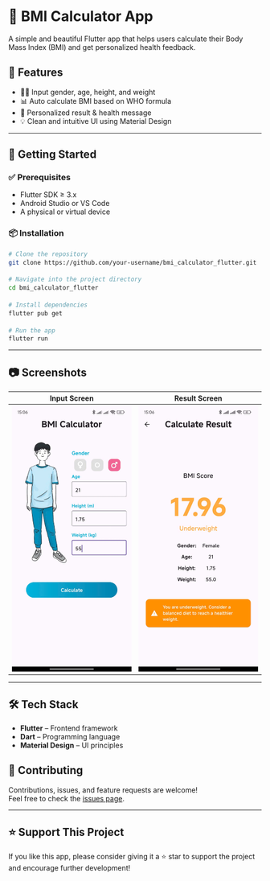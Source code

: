# 🧮 BMI Calculator App

A simple and beautiful Flutter app that helps users calculate their Body Mass Index (BMI) and get personalized health feedback.



## 📱 Features

- 🧑‍⚕️ Input gender, age, height, and weight
- 📊 Auto calculate BMI based on WHO formula
- 🧠 Personalized result & health message
- 💡 Clean and intuitive UI using Material Design

---

## 🚀 Getting Started

### ✅ Prerequisites

- Flutter SDK ≥ 3.x
- Android Studio or VS Code
- A physical or virtual device

### 📦 Installation

```bash
# Clone the repository
git clone https://github.com/your-username/bmi_calculator_flutter.git

# Navigate into the project directory
cd bmi_calculator_flutter

# Install dependencies
flutter pub get

# Run the app
flutter run
```

---

## 📷 Screenshots

| Input Screen                    | Result Screen                           |
|---------------------------------|-----------------------------------------|
| ![Input](assets/images/input_bmi.jpg) | ![Result](assets/images/result_bmi.jpg) |

---

## 🛠 Tech Stack

- **Flutter** – Frontend framework
- **Dart** – Programming language
- **Material Design** – UI principles




## 🤝 Contributing

Contributions, issues, and feature requests are welcome!  
Feel free to check the [issues page](https://github.com/your-username/bmi_calculator_flutter/issues).

---

## ⭐ Support This Project

If you like this app, please consider giving it a ⭐ star to support the project and encourage further development!

